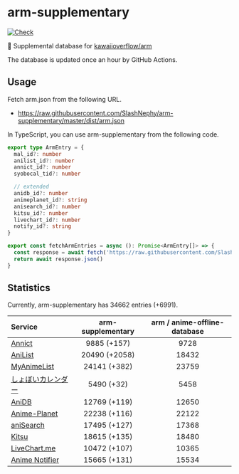 # arm-supplementary

[![Check](https://github.com/SlashNephy/arm-supplementary/actions/workflows/check-node.yml/badge.svg)](https://github.com/SlashNephy/arm-supplementary/actions/workflows/check-node.yml)

💊 Supplemental database for [kawaiioverflow/arm](https://github.com/kawaiioverflow/arm)

The database is updated once an hour by GitHub Actions.

## Usage

Fetch arm.json from the following URL.

- https://raw.githubusercontent.com/SlashNephy/arm-supplementary/master/dist/arm.json

In TypeScript, you can use arm-supplementary from the following code.

```TypeScript
export type ArmEntry = {
  mal_id?: number
  anilist_id?: number
  annict_id?: number
  syobocal_tid?: number

  // extended
  anidb_id?: number
  animeplanet_id?: string
  anisearch_id?: number
  kitsu_id?: number
  livechart_id?: number
  notify_id?: string
}

export const fetchArmEntries = async (): Promise<ArmEntry[]> => {
  const response = await fetch('https://raw.githubusercontent.com/SlashNephy/arm-supplementary/master/dist/arm.json')
  return await response.json()
}
```

## Statistics

Currently, arm-supplementary has 34662 entries (+6991).

| Service                                     | arm-supplementary | arm / anime-offline-database |
| :------------------------------------------ | :---------------: | :--------------------------: |
| [Annict](https://annict.com)                |    9885 (+157)    |             9728             |
| [AniList](https://anilist.co)               |   20490 (+2058)   |            18432             |
| [MyAnimeList](https://myanimelist.net)      |   24141 (+382)    |            23759             |
| [しょぼいカレンダー](https://cal.syoboi.jp) |    5490 (+32)     |             5458             |
| [AniDB](https://anidb.net)                  |   12769 (+119)    |            12650             |
| [Anime-Planet](https://anime-planet.com)    |   22238 (+116)    |            22122             |
| [aniSearch](https://anisearch.com)          |   17495 (+127)    |            17368             |
| [Kitsu](https://kitsu.io)                   |   18615 (+135)    |            18480             |
| [LiveChart.me](https://livechart.me)        |   10472 (+107)    |            10365             |
| [Anime Notifier](https://notify.moe)        |   15665 (+131)    |            15534             |
